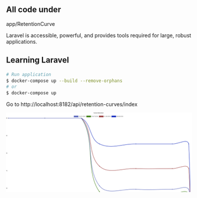 
## All code under
app/RetentionCurve


Laravel is accessible, powerful, and provides tools required for large, robust applications.

## Learning Laravel
```bash
# Run application
$ docker-compose up --build --remove-orphans 
# or
$ docker-compose up 


```

Go to http://localhost:8182/api/retention-curves/index

![alt text](chart.png "chart")
